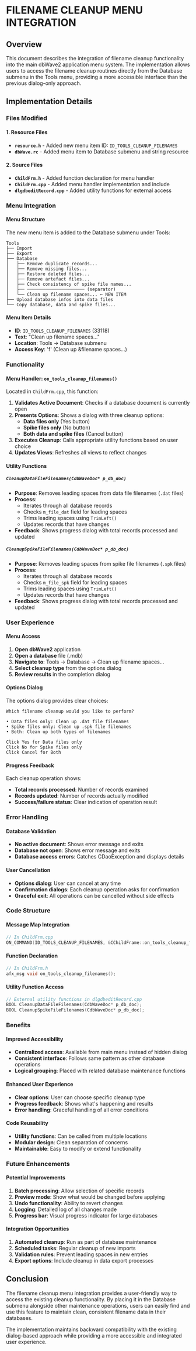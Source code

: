 # FILENAME CLEANUP MENU INTEGRATION

## Overview
This document describes the integration of filename cleanup functionality into the main dbWave2 application menu system. The implementation allows users to access the filename cleanup routines directly from the Database submenu in the Tools menu, providing a more accessible interface than the previous dialog-only approach.

## Implementation Details

### Files Modified

#### 1. Resource Files
- **`resource.h`** - Added new menu item ID: `ID_TOOLS_CLEANUP_FILENAMES`
- **`dbWave.rc`** - Added menu item to Database submenu and string resource

#### 2. Source Files
- **`ChildFrm.h`** - Added function declaration for menu handler
- **`ChildFrm.cpp`** - Added menu handler implementation and include
- **`dlgdbeditRecord.cpp`** - Added utility functions for external access

### Menu Integration

#### Menu Structure
The new menu item is added to the Database submenu under Tools:
```
Tools
├── Import
├── Export
├── Database
│   ├── Remove duplicate records...
│   ├── Remove missing files...
│   ├── Restore deleted files...
│   ├── Remove artefact files...
│   ├── Check consistency of spike file names...
│   ├── ────────────────────── (separator)
│   └── Clean up filename spaces... ← NEW ITEM
├── Upload database infos into data files
└── Copy database, data and spike files...
```

#### Menu Item Details
- **ID**: `ID_TOOLS_CLEANUP_FILENAMES` (33118)
- **Text**: "Clean up filename spaces..."
- **Location**: Tools → Database submenu
- **Access Key**: 'f' (Clean up &filename spaces...)

### Functionality

#### Menu Handler: `on_tools_cleanup_filenames()`
Located in `ChildFrm.cpp`, this function:

1. **Validates Active Document**: Checks if a database document is currently open
2. **Presents Options**: Shows a dialog with three cleanup options:
   - **Data files only** (Yes button)
   - **Spike files only** (No button)  
   - **Both data and spike files** (Cancel button)
3. **Executes Cleanup**: Calls appropriate utility functions based on user choice
4. **Updates Views**: Refreshes all views to reflect changes

#### Utility Functions

##### `CleanupDataFileFilenames(CdbWaveDoc* p_db_doc)`
- **Purpose**: Removes leading spaces from data file filenames (`.dat` files)
- **Process**: 
  - Iterates through all database records
  - Checks `m_file_dat` field for leading spaces
  - Trims leading spaces using `TrimLeft()`
  - Updates records that have changes
- **Feedback**: Shows progress dialog with total records processed and updated

##### `CleanupSpikeFileFilenames(CdbWaveDoc* p_db_doc)`
- **Purpose**: Removes leading spaces from spike file filenames (`.spk` files)
- **Process**:
  - Iterates through all database records
  - Checks `m_file_spk` field for leading spaces
  - Trims leading spaces using `TrimLeft()`
  - Updates records that have changes
- **Feedback**: Shows progress dialog with total records processed and updated

### User Experience

#### Menu Access
1. **Open dbWave2** application
2. **Open a database** file (.mdb)
3. **Navigate to**: Tools → Database → Clean up filename spaces...
4. **Select cleanup type** from the options dialog
5. **Review results** in the completion dialog

#### Options Dialog
The options dialog provides clear choices:
```
Which filename cleanup would you like to perform?

• Data files only: Clean up .dat file filenames
• Spike files only: Clean up .spk file filenames  
• Both: Clean up both types of filenames

Click Yes for Data files only
Click No for Spike files only
Click Cancel for Both
```

#### Progress Feedback
Each cleanup operation shows:
- **Total records processed**: Number of records examined
- **Records updated**: Number of records actually modified
- **Success/failure status**: Clear indication of operation result

### Error Handling

#### Database Validation
- **No active document**: Shows error message and exits
- **Database not open**: Shows error message and exits
- **Database access errors**: Catches CDaoException and displays details

#### User Cancellation
- **Options dialog**: User can cancel at any time
- **Confirmation dialogs**: Each cleanup operation asks for confirmation
- **Graceful exit**: All operations can be cancelled without side effects

### Code Structure

#### Message Map Integration
```cpp
// In ChildFrm.cpp
ON_COMMAND(ID_TOOLS_CLEANUP_FILENAMES, &CChildFrame::on_tools_cleanup_filenames)
```

#### Function Declaration
```cpp
// In ChildFrm.h
afx_msg void on_tools_cleanup_filenames();
```

#### Utility Function Access
```cpp
// External utility functions in dlgdbeditRecord.cpp
BOOL CleanupDataFileFilenames(CdbWaveDoc* p_db_doc);
BOOL CleanupSpikeFileFilenames(CdbWaveDoc* p_db_doc);
```

### Benefits

#### Improved Accessibility
- **Centralized access**: Available from main menu instead of hidden dialog
- **Consistent interface**: Follows same pattern as other database operations
- **Logical grouping**: Placed with related database maintenance functions

#### Enhanced User Experience
- **Clear options**: User can choose specific cleanup type
- **Progress feedback**: Shows what's happening and results
- **Error handling**: Graceful handling of all error conditions

#### Code Reusability
- **Utility functions**: Can be called from multiple locations
- **Modular design**: Clean separation of concerns
- **Maintainable**: Easy to modify or extend functionality

### Future Enhancements

#### Potential Improvements
1. **Batch processing**: Allow selection of specific records
2. **Preview mode**: Show what would be changed before applying
3. **Undo functionality**: Ability to revert changes
4. **Logging**: Detailed log of all changes made
5. **Progress bar**: Visual progress indicator for large databases

#### Integration Opportunities
1. **Automated cleanup**: Run as part of database maintenance
2. **Scheduled tasks**: Regular cleanup of new imports
3. **Validation rules**: Prevent leading spaces in new entries
4. **Export options**: Include cleanup in data export processes

## Conclusion

The filename cleanup menu integration provides a user-friendly way to access the existing cleanup functionality. By placing it in the Database submenu alongside other maintenance operations, users can easily find and use this feature to maintain clean, consistent filename data in their databases.

The implementation maintains backward compatibility with the existing dialog-based approach while providing a more accessible and integrated user experience.
